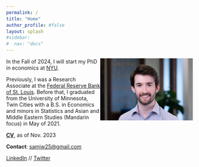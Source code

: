 ```yaml
---
permalink: /
title: "Home"
author_profile: #false
layout: splash
#sidebar:
#  nav: "docs"
---
```


<img style="float: right;" src="/assets/sjw.jpg" width="250">

In the Fall of 2024, I will start my PhD in economics at [NYU](https://as.nyu.edu/departments/econ.html). 

Previously, I was a Research Associate at the [Federal Reserve Bank of St. Louis](https://research.stlouisfed.org/). Before that, I graduated from the University of Minnesota, Twin Cities with a B.S. in Economics and minors in Statistics and Asian and Middle Eastern Studies (Mandarin focus) in May of 2021. 

[**CV**](http://www.samueljordanwood.com/papers/sjw_cv.pdf), as of Nov. 2023

**Contact**:
<samjw25@gmail.com>


[LinkedIn](https://www.linkedin.com/in/samuel-asher-jordan-wood98/) // [Twitter](https://twitter.com/samajordanwood)

